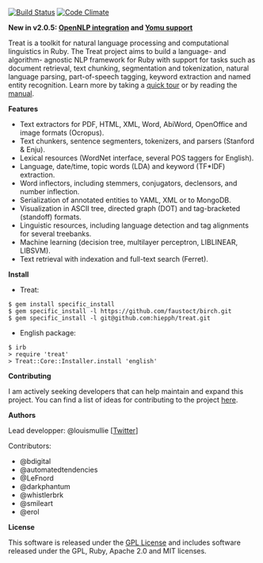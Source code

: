 [![Build Status](https://secure.travis-ci.org/louismullie/treat.png)](http://travis-ci.org/#!/louismullie/treat)
[![Code Climate](https://codeclimate.com/github/louismullie/treat.png)](https://codeclimate.com/github/louismullie/treat)

**New in v2.0.5: [OpenNLP integration](https://github.com/louismullie/treat/commit/727a307af0c64747619531c3aa355535edbf4632) and [Yomu support](https://github.com/louismullie/treat/commit/e483b764e4847e48b39e91a77af8a8baa1a1d056)**

Treat is a toolkit for natural language processing and computational linguistics in Ruby. The Treat project aims to build a language- and algorithm- agnostic NLP framework for Ruby with support for tasks such as document retrieval, text chunking, segmentation and tokenization, natural language parsing, part-of-speech tagging, keyword extraction and named entity recognition. Learn more by taking a [quick tour](https://github.com/louismullie/treat/wiki/Quick-Tour) or by reading the [manual](https://github.com/louismullie/treat/wiki/Manual).

**Features**

* Text extractors for PDF, HTML, XML, Word, AbiWord, OpenOffice and image formats (Ocropus).
* Text chunkers, sentence segmenters, tokenizers, and parsers (Stanford & Enju).
* Lexical resources (WordNet interface, several POS taggers for English).
* Language, date/time, topic words (LDA) and keyword (TF*IDF) extraction.
* Word inflectors, including stemmers, conjugators, declensors, and number inflection.
* Serialization of annotated entities to YAML, XML or to MongoDB.
* Visualization in ASCII tree, directed graph (DOT) and tag-bracketed (standoff) formats.
* Linguistic resources, including language detection and tag alignments for several treebanks.
* Machine learning (decision tree, multilayer perceptron, LIBLINEAR, LIBSVM).
* Text retrieval with indexation and full-text search (Ferret).

**Install**

* Treat:
```
$ gem install specific_install
$ gem specific_install -l https://github.com/faustoct/birch.git
$ gem specific_install -l git@github.com:hiepph/treat.git
```
* English package:
```
$ irb
> require 'treat'
> Treat::Core::Installer.install 'english'
```

**Contributing**

I am actively seeking developers that can help maintain and expand this project. You can find a list of ideas for contributing to the project [here](https://github.com/louismullie/treat/wiki/Contributing).

**Authors**

Lead developper: @louismullie [[Twitter](https://twitter.com/LouisMullie)]

Contributors:

- @bdigital
- @automatedtendencies
- @LeFnord
- @darkphantum
- @whistlerbrk
- @smileart
- @erol

**License**

This software is released under the [GPL License](https://github.com/louismullie/treat/wiki/License-Information) and includes software released under the GPL, Ruby, Apache 2.0 and MIT licenses.
